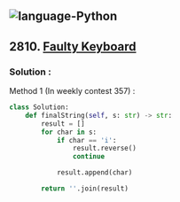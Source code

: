 ![language-Python](https://img.shields.io/badge/%20-Python-ffd43b?style=for-the-badge&logo=PYTHON)
---

## 2810. [Faulty Keyboard](https://leetcode.com/problems/faulty-keyboard)

### Solution :

Method 1 (In weekly contest 357) :
```python
class Solution:
    def finalString(self, s: str) -> str:
        result = []
        for char in s:
            if char == 'i':
                result.reverse()
                continue

            result.append(char)

        return ''.join(result)
```
